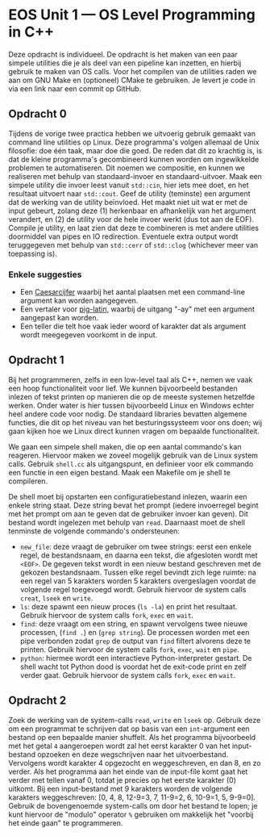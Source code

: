 # EOS Unit 1 — OS Level Programming in C++

Deze opdracht is individueel. De opdracht is het maken van een paar simpele utilities die je als deel van een pipeline kan inzetten, en hierbij gebruik te maken van OS calls. Voor het compilen van de utilities raden we aan om GNU Make en (optioneel) CMake te gebruiken. Je levert je code in via een link naar een commit op GitHub.

## Opdracht 0
Tijdens de vorige twee practica hebben we uitvoerig gebruik gemaakt van command line utilities op Linux. Deze programma's volgen allemaal de Unix filosofie: doe één taak, maar doe die goed. De reden dat dit zo krachtig is, is dat de kleine programma's gecombineerd kunnen worden om ingewikkelde problemen te automatiseren. Dit noemen we compositie, en kunnen we realiseren met behulp van standaard-invoer en standaard-uitvoer.
Maak een simpele utility die invoer leest vanuit `std::cin`, hier iets mee doet, en het resultaat uitvoert naar `std::cout`. Geef de utility (teminste) een argument dat de werking van de utility beïnvloed. Het maakt niet uit wat er met de input gebeurt, zolang deze (1) herkenbaar en afhankelijk van het argument verandert, en (2) de utility voor de hele invoer werkt (dus tot aan de EOF). Compile je utility, en laat zien dat deze te combineren is met andere utilities doormiddel van pipes en IO redirection. Eventuele extra output wordt teruggegeven met behulp van `std::cerr` of `std::clog` (whichever meer van toepassing is).

### Enkele suggesties
- Een [Caesarcijfer](https://nl.wikipedia.org/wiki/Caesarcijfer) waarbij het aantal plaatsen met een command-line argument kan worden aangegeven.
- Een vertaler voor [pig-latin](https://nl.wikipedia.org/wiki/Pig_Latin), waarbij de uitgang "-ay" met een argument aangepast kan worden.
- Een teller die telt hoe vaak ieder woord of karakter dat als argument wordt meegegeven voorkomt in de input.

## Opdracht 1
Bij het programmeren, zelfs in een low-level taal als C++, nemen we vaak een hoop functionaliteit voor lief. We kunnen bijvoorbeeld bestanden inlezen of tekst printen op manieren die op de meeste systemen hetzelfde werken. Onder water is hier tussen bijvoorbeeld Linux en Windows echter heel andere code voor nodig. De standaard libraries bevatten algemene functies, die dit op het niveau van het besturingssysteem voor ons doen; wij gaan kijken hoe we Linux direct kunnen vragen om bepaalde functionaliteit.

We gaan een simpele shell maken, die op een aantal commando's kan reageren. Hiervoor maken we zoveel mogelijk gebruik van de Linux system calls. Gebruik `shell.cc` als uitgangspunt, en definieer voor elk commando een functie in een eigen bestand. Maak een Makefile om je shell te compileren. 

De shell moet bij opstarten een configuratiebestand inlezen, waarin een enkele string staat. Deze string bevat het prompt (iedere invoerregel begint met het prompt om aan te geven dat de gebruiker invoer kan geven). Dit bestand wordt ingelezen met behulp van `read`. Daarnaast moet de shell tenminste de volgende commando's ondersteunen:

- `new_file`: deze vraagt de gebruiker om twee strings: eerst een enkele regel, de bestandsnaam, en daarna een tekst, die afgesloten wordt met `<EOF>`. De gegeven tekst wordt in een nieuw bestand geschreven met de gekozen bestandsnaam. Tussen elke regel bevindt zich lege ruimte: na een regel van 5 karakters worden 5 karakters overgeslagen voordat de volgende regel toegevoegd wordt. Gebruik hiervoor de system calls `creat`, `lseek` en `write`.
- `ls`: deze spawnt een nieuw proces (`ls -la`) en print het resultaat. Gebruik hiervoor de system calls `fork`, `exec` en `wait`.
- `find`: deze vraagt om een string, en spawnt vervolgens twee nieuwe processen, (`find .`) en (`grep string`). De processen worden met een pipe verbonden zodat `grep` de output van `find` filtert alvorens deze te printen. Gebruik hiervoor de system calls `fork`, `exec`, `wait` en `pipe`.
- `python`: hiermee wordt een interactieve Python-interpreter gestart. De shell wacht tot Python dood is voordat het de exit-code print en zelf verder gaat. Gebruik hiervoor de system calls `fork`, `exec` en `wait`.

## Opdracht 2
Zoek de werking van de system-calls `read`, `write` en `lseek` op. Gebruik deze om een programmat te schrijven dat op basis van een `int`-argument een bestand op een bepaalde manier shuffelt. Als het programma bijvoorbeeld met het getal `4` aangeroepen wordt zal het eerst karakter 0 van het input-bestand opzoeken en deze wegschrijven naar het uitvoerbestand. Vervolgens wordt karakter 4 opgezocht en weggeschreven, en dan 8, en zo verder. Als het programma aan het einde van de input-file komt gaat het verder met tellen vanaf 0, totdat je precies op het eerste karakter (0) uitkomt. Bij een input-bestand met 9 karakters worden de volgende karakters weggeschreven: [0, 4, 8, 12-9=3, 7, 11-9=2, 6, 10-9=1, 5, 9-9=0]. Gebruik de bovengenoemde system-calls om door het bestand te lopen; je kunt hiervoor de "modulo" operator `%` gebruiken om makkelijk het "voorbij het einde gaan" te programmeren.
